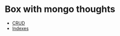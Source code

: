 Box with mongo thoughts
===========

* [CRUD](https://github.com/War1oR/dzen_mongodb/blob/master/CRUD)
* [Indexes](https://github.com/War1oR/dzen_mongodb/blob/master/Indexes)